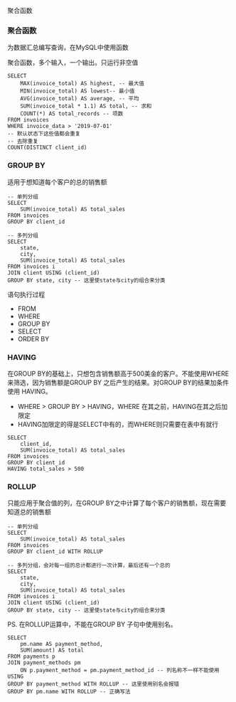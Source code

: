 聚合函数

### 聚合函数

为数据汇总编写查询，在MySQL中使用函数

聚合函数，多个输入，一个输出。只运行非空值

```mysql
SELECT 
	MAX(invoice_total) AS highest, -- 最大值
    MIN(invoice_total) AS lowest-- 最小值
    AVG(invoice_total) AS average, -- 平均
    SUM(invoice_total * 1.1) AS total, -- 求和
    COUNT(*) AS total_records -- 项数	
FROM invoices
WHERE invoice_data > '2019-07-01'
-- 默认状态下这些值都会重复
-- 去除重复
COUNT(DISTINCT client_id)
```



### GROUP BY 

适用于想知道每个客户的总的销售额

```mysql
-- 单列分组
SELECT
	SUM(invoice_total) AS total_sales
FROM invoices
GROUP BY client_id

-- 多列分组
SELECT
    state,
    city,
	SUM(invoice_total) AS total_sales
FROM invoices i
JOIN client USING (client_id)
GROUP BY state, city -- 这里使state与city的组合来分类
```

语句执行过程

+ FROM
+ WHERE
+ GROUP BY
+ SELECT
+ ORDER BY



### HAVING

在GROUP BY的基础上，只想包含销售额高于500美金的客户。不能使用WHERE来筛选，因为销售额是GROUP BY 之后产生的结果。对GROUP BY的结果加条件使用 HAVING。

+  WHERE > GROUP BY > HAVING，WHERE 在其之前，HAVING在其之后加限定
+ HAVING加限定的得是SELECT中有的，而WHERE则只需要在表中有就行

```mysql
SELECT
	client_id,
	SUM(invoice_total) AS total_sales
FROM invoices
GROUP BY client_id
HAVING total_sales > 500 

```



### ROLLUP

只能应用于聚合值的列，在GROUP BY之中计算了每个客户的销售额，现在需要知道总的销售额

```mysql
-- 单列分组
SELECT
	SUM(invoice_total) AS total_sales
FROM invoices
GROUP BY client_id WITH ROLLUP

-- 多列分组，会对每一组的总计都进行一次计算，最后还有一个总的
SELECT
    state,
    city,
	SUM(invoice_total) AS total_sales
FROM invoices i
JOIN client USING (client_id)
GROUP BY state, city -- 这里使state与city的组合来分类
```

PS. 在ROLLUP运算中，不能在GROUP BY 子句中使用别名。

```mysql
SELECT
	pm.name AS payment_method,
	SUM(amount) AS total
FROM payments p
JOIN payment_methods pm
	ON p.payment_method = pm.payment_method_id -- 列名称不一样不能使用USING
GROUP BY payment_method WITH ROLLUP -- 这里使用别名会报错
GROUP BY pm.name WITH ROLLUP -- 正确写法
```

